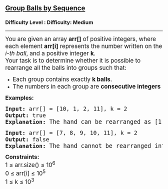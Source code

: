 <h2><a href="https://www.geeksforgeeks.org/problems/group-balls-by-sequence/1?timeMachineDate=2025-06-20">Group Balls by Sequence</a></h2><h3>Difficulty Level : Difficulty: Medium</h3><hr><div class="problems_problem_content__Xm_eO"><p data-start="101" data-end="261"><span style="font-size: 14pt;">You are given an array <strong>arr[]</strong> of positive integers, where each element <strong>arr[i]</strong>&nbsp;represents the number written on the <em data-start="219" data-end="230">i-th ball</em>, and a positive integer <strong>k</strong>.<br></span><span style="font-size: 14pt;">Your task is to determine whether it is possible to rearrange all the balls into groups such that:</span></p>
<p><span style="font-size: 14pt;"> </span></p>
<ul>
<li><span style="font-size: 14pt;">Each group contains exactly <strong data-start="393" data-end="404">k balls</strong>.</span></li>
<li><span style="font-size: 14pt;">The numbers in each group are </span><strong style="font-size: 14pt;" data-start="438" data-end="462">consecutive integers</strong></li>
</ul>
<p><span style="font-size: 18px;"><strong>Examples:</strong></span></p>
<pre><span style="font-size: 18px;"><strong>Input:</strong> arr[] = [10, 1, 2, 11], k = 2<br><strong>Output:&nbsp;</strong>true<br><strong>Explanation: </strong></span><span style="font-size: 14pt;">The hand can be rearranged as [1, 2], [10, 11]. There are two groups of size 2. Each group has 2 consecutive cards.</span></pre>
<pre><span style="font-size: 18px;"><strong>Input:</strong> arr[] = [7, 8, 9, 10, 11], k = 2<br><strong>Output:&nbsp;</strong>false<br><strong>Explanation: </strong></span><span style="font-size: 14pt;">The hand cannot be rearranged into groups of 2, since there are 5 cards, and 5 cards cannot be divided into groups of 2.</span></pre>
<p><strong style="font-size: 18px;">Constraints:<br><span style="font-size: 14pt;"><strong><span style="font-weight: 400;">1 ≤ arr.size()&nbsp;</span></strong><strong><strong><span style="font-weight: 400;">≤ 10<sup>6</sup></span></strong></strong></span><br><span style="font-size: 14pt;"><span style="font-weight: 400;">0 ≤ arr[i] ≤ 10<sup>5</sup><sup><br></sup></span><span style="font-weight: 400;">1 ≤ k ≤ 10<sup>3</sup></span></span></strong></p></div>